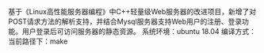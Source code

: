 
基于《Linux高性能服务器编程》中C++轻量级Web服务器的改进项目，新增了对POST请求方法的解析支持，并结合Mysql服务器支持Web用户的注册、登录功能。用户登录后可访问服务器的静态资源。
系统环境：ubuntu 18.04
编译方式：当前路径下：make
